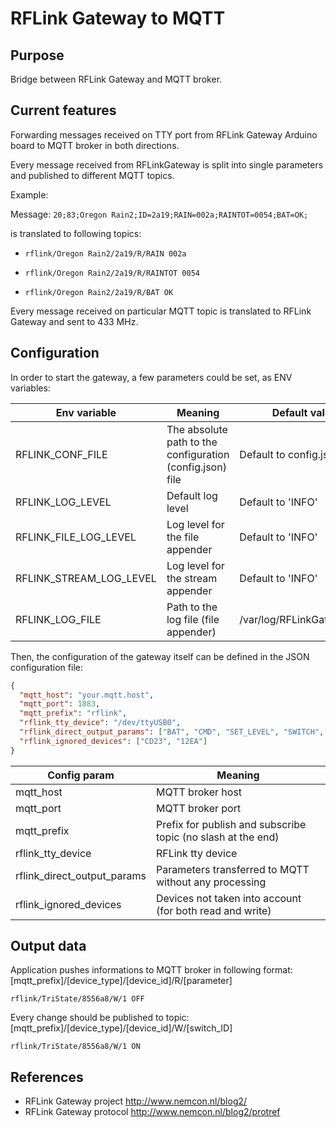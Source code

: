 RFLink Gateway to MQTT
======================

Purpose
----------------------
Bridge between RFLink Gateway and MQTT broker.

Current features
----------------------
Forwarding messages received on TTY port from RFLink Gateway Arduino board
to MQTT broker in both directions.

Every message received from RFLinkGateway is split into single parameters
and published to different MQTT topics.

Example:

Message:
`20;83;Oregon Rain2;ID=2a19;RAIN=002a;RAINTOT=0054;BAT=OK;`

is translated to following topics:

- `rflink/Oregon Rain2/2a19/R/RAIN 002a`

- `rflink/Oregon Rain2/2a19/R/RAINTOT 0054`

- `rflink/Oregon Rain2/2a19/R/BAT OK`


Every message received on particular MQTT topic is translated to
RFLink Gateway and sent to 433 MHz.

Configuration
----------------------

In order to start the gateway, a few parameters could be set, as ENV variables:

Env variable | Meaning | Default value
-------------|---------|---------
| RFLINK_CONF_FILE | The absolute path to the configuration (config.json) file | Default to config.json |
| RFLINK_LOG_LEVEL | Default log level | Default to 'INFO' |
| RFLINK_FILE_LOG_LEVEL | Log level for the file appender | Default to 'INFO' |
| RFLINK_STREAM_LOG_LEVEL | Log level for the stream appender | Default to 'INFO' |
| RFLINK_LOG_FILE | Path to the log file (file appender) | /var/log/RFLinkGateway.log |


Then, the configuration of the gateway itself can be defined in the JSON configuration file:

```json
{
  "mqtt_host": "your.mqtt.host",
  "mqtt_port": 1883,
  "mqtt_prefix": "rflink",
  "rflink_tty_device": "/dev/ttyUSB0",
  "rflink_direct_output_params": ["BAT", "CMD", "SET_LEVEL", "SWITCH", "HUM", "CHIME", "PIR", "SMOKEALERT"],
  "rflink_ignored_devices": ["CD23", "12EA"]
}
```

Config param | Meaning
-------------|---------
| mqtt_host | MQTT broker host |
| mqtt_port | MQTT broker port |
| mqtt_prefix | Prefix for publish and subscribe topic (no slash at the end) |
| rflink_tty_device | RFLink tty device |
| rflink_direct_output_params | Parameters transferred to MQTT without any processing |
| rflink_ignored_devices | Devices not taken into account (for both read and write) |

Output data
----------------------
Application pushes informations to MQTT broker in following format:
[mqtt_prefix]/[device_type]/[device_id]/R/[parameter]

`rflink/TriState/8556a8/W/1 OFF`

Every change should be published to topic:
[mqtt_prefix]/[device_type]/[device_id]/W/[switch_ID]

`rflink/TriState/8556a8/W/1 ON`

References
----------------------
- RFLink Gateway project http://www.nemcon.nl/blog2/
- RFLink Gateway protocol http://www.nemcon.nl/blog2/protref
